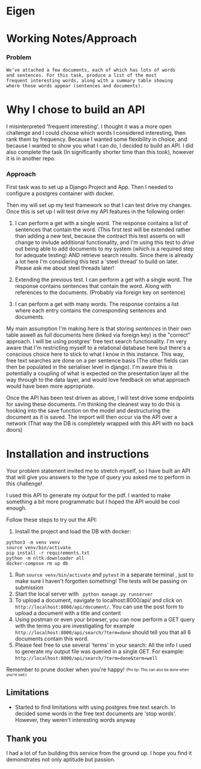 # Eigen

# Working Notes/Approach

### Problem 
    We’ve attached a few documents, each of which has lots of words 
    and sentences. For this task, produce a list of the most 
    frequent interesting words, along with a summary table showing 
    where those words appear (sentences and documents).
    
# Why I chose to build an API
I misinterpreted 'frequent interesting'. I thought it was a more open challenge and I could choose which 
words I considered interesting, then rank them by frequency. Because I wanted some flexibility in choice, and 
because I wanted to show you what I can do, I decided to build an API. I did also complete the task (In significantly shorter 
time than this took), however it is in another repo.

### Approach

First task was to set up a Django Project and App. Then I needed to configure a postgres container with docker. 

Then my will set up my test framework so that I can test drive my changes. Once this is set up I will test drive my 
API features in the following order:
1) I can perform a get with a single word. The response contains a list of sentences that contain the word.
(This first test will be extended rather than adding a new test, because the contract this test asserts on will change 
to invlude additional functionality, and I'm using this test to *drive* out being able to add documents to my system 
(which is a required step for adequate testing) AND retrieve search results. Since there is already a lot here I'm 
considering this test a 'steel thread' to build on later. Please ask me about steel threads later!

1) Extending the previous test. I can perform a get with a single word. The response contains sentences that contain 
the word. Along with references to the documents. (Probably via foreign key on sentence)
1) I can perform a get with many words. The response contains a list where each entry contains the corresponding 
sentences and documents.

My main assumption I'm making here is that storing *sentences* in their own table aswell as full documents here 
(linked via foreign key) is the "correct" approach. I will be using postgres' free text search functionality. 
I'm very aware that I'm restricting myself to a relational database here but there's a conscious choice here to stick 
to what I know in this instance. This way, free text searches are done on a per sentence basis (The other fields can then 
be populated in the serialiser level in django). I'm aware this is potentially a coupling of what is expected on the 
presentation layer all the way through to the data layer, and would love feedback on what approach would have been more 
appropriate.

Once the API has been test driven as above, I will test drive some endpoints for saving these documents. 
I'm thinking the cleanest way to do this is hooking into the save function on the model and destructuring the document as it is saved.
The import will then occur via the API over a network (That way the DB is completely wrapped with this API with no back doors)


# Installation and instructions
Your problem statement invited me to stretch myself, so I have built an API that will give you answers to the type of query you asked
me to perform in this challenge!

I used this API to generate my output for the pdf. I wanted to make something a bit more programmatic but I hoped the API
would be cool enough.

Follow these steps to try out the API:
1) Install the project and load the DB with docker:
```
python3 -m venv venv
source venv/bin/activate
pip install -r requirements.txt 
python -m nltk.downloader all
docker-compose rm up db
```

1) Run `source venv/bin/activate` and `pytest` in a separate terminal , just to make sure I haven't forgotten something! The tests will be passing on submission
1) Start the local server with ` python manage.py runserver`
1) To upload a document, navigate to localhost:8000/api/ and click on `http://localhost:8000/api/document/`. 
You can use the post form to upload a document with a title and content
1) Using postman or even your browser, you can now perform a GET query with the terms you are investigating for 
example `http://localhost:8000/api/search/?term=done` should tell you that all 6 documents contain this word. 
1) Please feel free to use several 'terms' in your search: All the info I used to generate 
my output file was queried in a single GET. For example:  `http://localhost:8000/api/search/?term=done&term=well` 

Remember to prune docker when you're happy! <sub><sup>(Pro tip: This can also be done when you're sad.)</sup></sub>

## Limitations
- Started to find limitations with using postgres free text search. In decided some words in the free text 
documents are 'stop words'. However, they weren't interesting words anyway

## Thank you
I had a lot of fun building this service from the ground up. I hope you find it demonstrates not only aptitude but passion.
